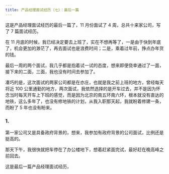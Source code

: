 ```yaml
---
title: 产品经理面试经历（七）：最后一篇
---
```




这是产品经理面试经历的最后一篇了，11 月份面试了 4 周，总共十来家公司，写了 7 篇面试经历。

在 11 月底的时候，我已经决定要去上班了，实在不想再等了，一是由于快到年底了，机会更加的渺茫了，再去面试也是浪费时间；二是，乘着过年前，挣点办年货的钱。

最后一周的两个面试，我几乎都是抱着试一试的态度，想来即便侥幸通过了一面，接下来的二面，三面，我也没有时间去参加了。

凑巧的是，这次面试的两家公司都是在亦庄，也就是我之前上班的地方，曾经每天将近 100 公里通勤的地方，两次面试，我依然选择的是开车过去，并不是因为怀念当时每天开车上下班的感觉，而是因为北京的南五环南六环，根本就没有直达的地铁，这么多年了，也没有修地铁的计划，从我入职那天起，我就盼着修建一条，而盼了 5 年也没有盼来。

### 1. 

第一家公司又是具备政府背景的，想来，我参加有政府背景的公司面试，比例还是挺高的。

那天下午，我很快就把车停在了办公楼地下，想着赶紧面完试，最好赶在晚高峰之前回去。



 这是最后一篇产品经理面试经历，